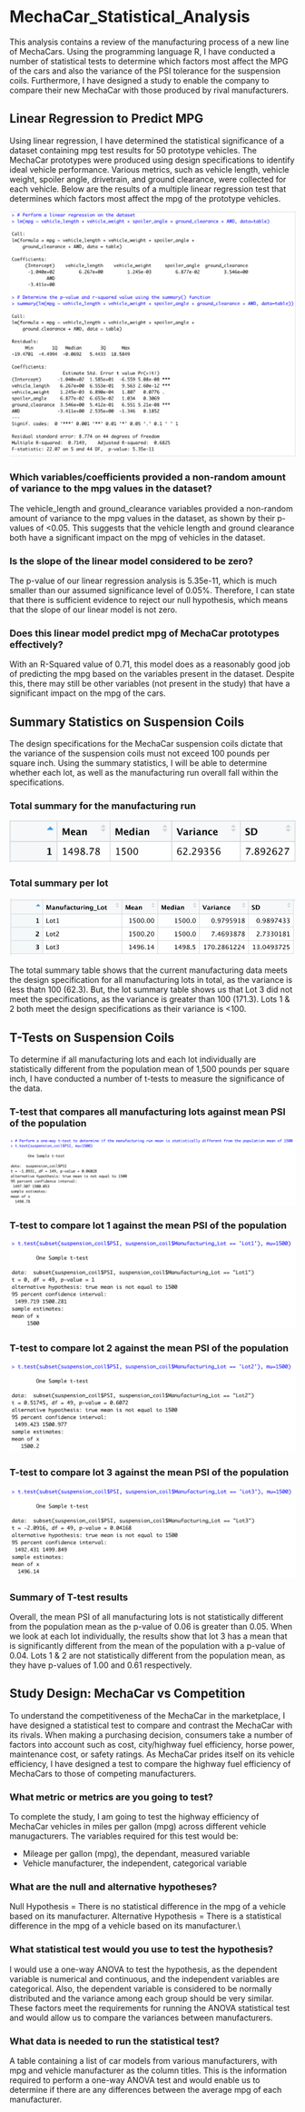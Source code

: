 # MechaCar_Statistical_Analysis
This analysis contains a review of the manufacturing process of a new line of MechaCars. Using the programming language R, I have conducted a number of statistical tests to determine which factors most affect the MPG of the cars and also the variance of the PSI tolerance for the suspension coils. Furthermore, I have designed a study to enable the company to compare their new MechaCar with those produced by rival manufacturers. 

## Linear Regression to Predict MPG
Using linear regression, I have determined the statistical significance of a dataset containing mpg test results for 50 prototype vehicles. The MechaCar prototypes were produced using design specifications to identify ideal vehicle performance. Various metrics, such as vehicle length, vehicle weight, spoiler angle, drivetrain, and ground clearance, were collected for each vehicle. Below are the results of a multiple linear regression test that determines which factors most affect the mpg of the prototype vehicles.

![linear_regression](https://github.com/luke-c-newell/MechaCar_Statistical_Analysis/blob/main/images/linear_regression.png "linear_regression.png")

### Which variables/coefficients provided a non-random amount of variance to the mpg values in the dataset?
The vehicle_length and ground_clearance variables provided a non-random amount of variance to the mpg values in the dataset, as shown by their p-values of <0.05. This suggests that the vehicle length and ground clearance both have a significant impact on the mpg of vehicles in the dataset.
### Is the slope of the linear model considered to be zero?
The p-value of our linear regression analysis is 5.35e-11, which is much smaller than our assumed significance level of 0.05%. Therefore, I can state that there is sufficient evidence to reject our null hypothesis, which means that the slope of our linear model is not zero.
### Does this linear model predict mpg of MechaCar prototypes effectively?
With an R-Squared value of 0.71, this model does as a reasonably good job of predicting the mpg based on the variables present in the dataset. Despite this, there may still be other variables (not present in the study) that have a significant impact on the mpg of the cars.

## Summary Statistics on Suspension Coils
The design specifications for the MechaCar suspension coils dictate that the variance of the suspension coils must not exceed 100 pounds per square inch. Using the summary statistics, I will be able to determine whether each lot, as well as the manufacturing run overall fall within the specifications.

### Total summary for the manufacturing run
![total_summary](https://github.com/luke-c-newell/MechaCar_Statistical_Analysis/blob/main/images/total_summary.png "total_summary.png")

### Total summary per lot
![lot_summary](https://github.com/luke-c-newell/MechaCar_Statistical_Analysis/blob/main/images/lot_summary.png "lot_summary.png")

The total summary table shows that the current manufacturing data meets the design specification for all manufacturing lots in total, as the variance is less thatn 100 (62.3). But, the lot summary table shows us that Lot 3 did not meet the specifications, as the variance is greater than 100 (171.3). Lots 1 & 2 both meet the design specifications as their variance is <100.

## T-Tests on Suspension Coils
To determine if all manufacturing lots and each lot individually are statistically different from the population mean of 1,500 pounds per square inch, I have conducted a number of t-tests to measure the significance of the data.

### T-test that compares all manufacturing lots against mean PSI of the population
![all_lots](https://github.com/luke-c-newell/MechaCar_Statistical_Analysis/blob/main/images/all_lots.png "all_lots.png")
### T-test to compare lot 1 against the mean PSI of the population
![lot1](https://github.com/luke-c-newell/MechaCar_Statistical_Analysis/blob/main/images/lot1.png "lot1.png")

### T-test to compare lot 2 against the mean PSI of the population
![lot2](https://github.com/luke-c-newell/MechaCar_Statistical_Analysis/blob/main/images/lot2.png "lot2.png")

### T-test to compare lot 3 against the mean PSI of the population
![lot3](https://github.com/luke-c-newell/MechaCar_Statistical_Analysis/blob/main/images/lot3.png "lot3.png")

### Summary of T-test results
Overall, the mean PSI of all manufacturing lots is not statistically different from the population mean as the p-value of 0.06 is greater than 0.05. When we look at each lot individually, the results show that lot 3 has a mean that is significantly different from the mean of the population with a p-value of 0.04. Lots 1 & 2 are not statistically different from the population mean, as they have p-values of 1.00 and 0.61 respectively.

## Study Design: MechaCar vs Competition
To understand the competitiveness of the MechaCar in the marketplace, I have designed a statistical test to compare and contrast the MechaCar with its rivals. When making a purchasing decision, consumers take a number of factors into account such as cost, city/highway fuel efficiency, horse power, maintenance cost, or safety ratings. As MechaCar prides itself on its vehicle efficiency, I have designed a test to compare the highway fuel efficiency of MechaCars to those of competing manufacturers.

### What metric or metrics are you going to test?
To complete the study, I am going to test the highway efficiency of MechaCar vehicles in miles per gallon (mpg) across different vehicle manugacturers. The variables required for this test would be:

- Mileage per gallon (mpg), the dependant, measured variable
- Vehicle manufacturer, the independent, categorical variable

### What are the null and alternative hypotheses?
Null Hypothesis = There is no statistical difference in the mpg of a vehicle based on its manufacturer.
Alternative Hypothesis = There is a statistical difference in the mpg of a vehicle based on its manufacturer.\

### What statistical test would you use to test the hypothesis?
I would use a one-way ANOVA to test the hypothesis, as the dependent variable is numerical and continuous, and the independent variables are categorical. Also, the dependent variable is considered to be normally distributed and the variance among each group should be very similar. These factors meet the requirements for running the ANOVA statistical test and would allow us to compare the variances between manufacturers.

### What data is needed to run the statistical test?
A table containing a list of car models from various manufacturers, with mpg and vehicle manufacturer as the column titles. This is the information required to perform a one-way ANOVA test and would enable us to determine if there are any differences between the average mpg of each manufacturer.